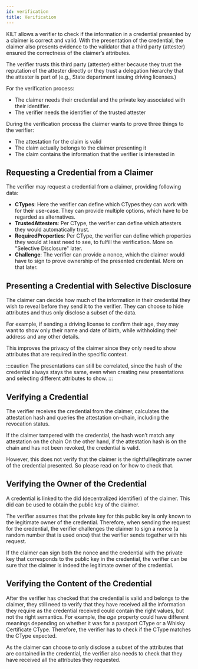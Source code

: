 ```yaml
---
id: verification
title: Verification
---
```


KILT allows a verifier to check if the information in a credential presented by a claimer is correct and valid.
With the presentation of the credential, the claimer also presents evidence to the validator that a third party (attester) ensured the correctness of the claimer’s attributes.

The verifier trusts this third party (attester) either because they trust the reputation of the attester directly or they trust a delegation hierarchy that the attester is part of (e.g., State department issuing driving licenses.)

For the verification process:

- The claimer needs their credential and the private key associated with their identifier.
- The verifier needs the identifier of the trusted attester

During the verification process the claimer wants to prove three things to the verifier:

- The attestation for the claim is valid
- The claim actually belongs to the claimer presenting it
- The claim contains the information that the verifier is interested in

## Requesting a Credential from a Claimer
The verifier may request a credential from a claimer, providing following data:
- **CTypes**: Here the verifier can define which CTypes they can work with for their use-case. They can provide multiple options, which have to be regarded as alternatives.
- **TrustedAttesters**: Per CType, the verifier can define which attesters they would automatically trust.
- **RequiredProperties**: Per CType, the verifier can define which properties they would at least need to see, to fulfill the verification. More on "Selective Disclosure" later.
- **Challenge**: The verifier can provide a nonce, which the claimer would have to sign to prove ownership of the presented credential. More on that later.

## Presenting a Credential with Selective Disclosure

The claimer can decide how much of the information in their credential they wish to reveal before they send it to the verifier.
They can choose to hide attributes and thus only disclose a subset of the data.

For example, if sending a driving license to confirm their age, they may want to show only their name and date of birth, while withholding their address and any other details.

This improves the privacy of the claimer since they only need to show attributes that are required in the specific context.

:::caution
The presentations can still be correlated, since the hash of the credential always stays the same, even when creating new presentations and selecting different attributes to show.
:::

## Verifying a Credential

The verifier receives the credential from the claimer, calculates the attestation hash and queries the attestation on-chain, including the revocation status.

If the claimer tampered with the credential, the hash won’t match any attestation on the chain
On the other hand, if the attestation hash is on the chain and has not been revoked, the credential is valid.

However, this does not verify that the claimer is the rightful/legitimate owner of the credential presented.
So please read on for how to check that.

## Verifying the Owner of the Credential

A credential is linked to the did (decentralized identifier) of the claimer.
This did can be used to obtain the public key of the claimer.

The verifier assumes that the private key for this public key is only known to the legitimate owner of the credential.
Therefore, when sending the request for the credential, the verifier challenges the claimer to sign a nonce (a random number that is used once) that the verifier sends together with his request.

If the claimer can sign both the nonce and the credential with the private key that corresponds to the public key in the credential, the verifier can be sure that the claimer is indeed the legitimate owner of the credential.

## Verifying the Content of the Credential

After the verifier has checked that the credential is valid and belongs to the claimer, they still need to verify that they have received all the information they require as the credential received could contain the right values, but not the right semantics.
For example, the _age_ property could have different meanings depending on whether it was for a passport CType or a Whisky Certificate CType.
Therefore, the verifier has to check if the CType matches the CType expected.

As the claimer can choose to only disclose a subset of the attributes that are contained in the credential, the verifier also needs to check that they have received all the attributes they requested.
